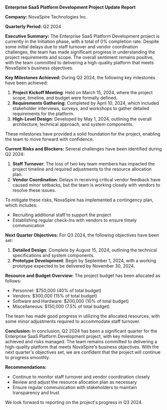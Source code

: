 **Enterprise SaaS Platform Development Project Update Report**

**Company:** NovaSpire Technologies Inc.

**Quarterly Period:** Q2 2024

**Executive Summary:**
The Enterprise SaaS Platform Development project is currently in the Initiation phase, with a total of 0% completion rate. Despite some initial delays due to staff turnover and vendor coordination challenges, the team has made significant progress in understanding the project requirements and scope. The overall sentiment remains positive, with the team committed to delivering a high-quality platform that meets NovaSpire's business objectives.

**Key Milestones Achieved:**
During Q2 2024, the following key milestones have been achieved:

1. **Project Kickoff Meeting**: Held on March 15, 2024, where the project scope, timeline, and budget were formally defined.
2. **Requirements Gathering**: Completed by April 10, 2024, which included stakeholder interviews, surveys, and workshops to gather detailed requirements for the platform.
3. **High-Level Design**: Developed by May 1, 2024, outlining the overall architecture, technical approach, and system components.

These milestones have provided a solid foundation for the project, enabling the team to move forward with confidence.

**Current Risks and Blockers:**
Several challenges have been identified during Q2 2024:

1. **Staff Turnover**: The loss of two key team members has impacted the project timeline and required adjustments to the resource allocation plan.
2. **Vendor Coordination**: Delays in receiving critical vendor feedback have caused minor setbacks, but the team is working closely with vendors to resolve these issues.

To mitigate these risks, NovaSpire has implemented a contingency plan, which includes:

* Recruiting additional staff to support the project
* Establishing regular check-ins with vendors to ensure timely communication

**Next Quarter Objectives:**
For Q3 2024, the following objectives have been set:

1. **Detailed Design**: Complete by August 15, 2024, outlining the technical specifications and system components.
2. **Prototype Development**: Begin by September 1, 2024, with a working prototype expected to be delivered by November 30, 2024.

**Resource and Budget Overview:**
The project budget has been allocated as follows:

* Personnel: $750,000 (40% of total budget)
* Vendors: $300,000 (15% of total budget)
* Software and Hardware: $200,000 (10% of total budget)
* Miscellaneous: $150,000 (7.5% of total budget)

The team has made good progress in utilizing the allocated resources, with some minor adjustments required to accommodate staff turnover.

**Conclusion:**
In conclusion, Q2 2024 has been a significant quarter for the Enterprise SaaS Platform Development project, with key milestones achieved and risks managed. The team remains committed to delivering a high-quality platform that meets NovaSpire's business objectives. With the next quarter's objectives set, we are confident that the project will continue to progress smoothly.

**Recommendations:**

* Continue to monitor staff turnover and vendor coordination closely
* Review and adjust the resource allocation plan as necessary
* Ensure regular communication with stakeholders to maintain transparency and trust

We look forward to reporting on the project's progress in Q3 2024.